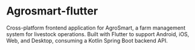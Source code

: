 # Agrosmart-flutter
Cross-platform frontend application for AgroSmart, a farm management system for livestock operations. Built with Flutter to support Android, iOS, Web, and Desktop, consuming a Kotlin Spring Boot backend API.

